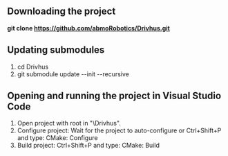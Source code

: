 ## Downloading the project
**git clone https://github.com/abmoRobotics/Drivhus.git**
## Updating submodules
1. cd Drivhus
2. git submodule update --init --recursive
## Opening and running the project in Visual Studio Code
1. Open project with root in "\Drivhus".
2. Configure project: Wait for the project to auto-configure or Ctrl+Shift+P and type: CMake: Configure
3. Build project: Ctrl+Shift+P and type: CMake: Build
